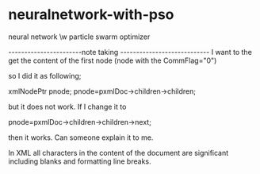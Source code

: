 neuralnetwork-with-pso
======================

neural network \w particle swarm optimizer

-----------------------note taking ----------------------------
I want to the get the content of the first node (node with the CommFlag="0")

so I did it as following;

xmlNodePtr pnode;
pnode=pxmlDoc->children->children;

but it does not work. If I change it to

pnode=pxmlDoc->children->children->next;

then it works. Can someone explain it to me.

In XML all characters in the content of the document are significant including blanks and formatting line breaks.
